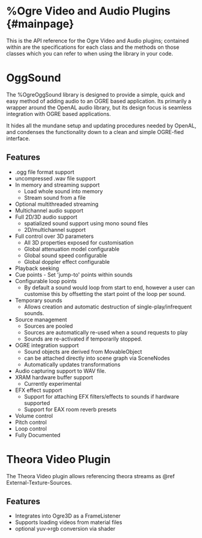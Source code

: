# %Ogre Video and Audio Plugins {#mainpage}

This is the API reference for the Ogre Video and Audio plugins; contained within are the 
specifications for each class and the methods on those classes which you can 
refer to when using the library in your code. 

# OggSound 

The %OgreOggSound library is designed to provide a simple, quick and easy method
of adding audio to an OGRE based application. Its primarily a wrapper around the 
OpenAL audio library, but its design focus is seamless integration with OGRE 
based applications. 

It hides all the mundane setup and updating procedures needed by OpenAL, and 
condenses the functionality down to a clean and simple OGRE-fied interface.

## Features

* .ogg file format support
* uncompressed .wav file support
* In memory and streaming support
	* Load whole sound into memory
	* Stream sound from a file
* Optional multithreaded streaming
* Multichannel audio support
* Full 2D/3D audio support
	* spatialized sound support using mono sound files
	* 2D/multichannel support 
* Full control over 3D parameters
	* All 3D properties exposed for customisation
	* Global attenuation model configurable
	* Global sound speed configurable
	* Global doppler effect configurable
* Playback seeking 
* Cue points - Set 'jump-to' points within sounds
* Configurable loop points
	* By default a sound would loop from start to end, however a user can customise this by offsetting the start point of the loop per sound.
* Temporary sounds
	* Allows creation and automatic destruction of single-play/infrequent sounds.
* Source management
	* Sources are pooled 
	* Sources are automatically re-used when a sound requests to play
	* Sounds are re-activated if temporarily stopped.
* OGRE integration support
	* Sound objects are derived from MovableObject
	* can be attached directly into scene graph via SceneNodes
	* Automatically updates transformations
* Audio capturing support to WAV file.
* XRAM hardware buffer support 
	* Currently experimental
* EFX effect support
	* Support for attaching EFX filters/effects to sounds if hardware supported
	* Support for EAX room reverb presets
* Volume control
* Pitch control
* Loop control
* Fully Documented

# Theora Video Plugin

The Theora Video plugin allows referencing theora streams as @ref External-Texture-Sources.

## Features

* Integrates into Ogre3D as a FrameListener
* Supports loading videos from material files
* optional yuv->rgb conversion via shader
  
